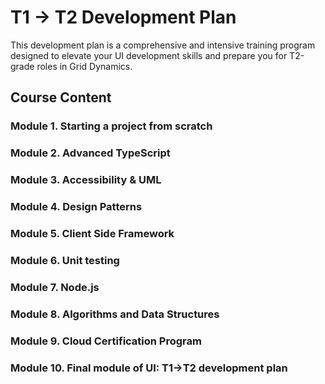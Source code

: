 # T1 → T2 Development Plan

This development plan is a comprehensive and intensive training program designed to elevate your UI development skills and prepare you for T2-grade roles in Grid Dynamics.

## Course Content

### Module 1. Starting a project from scratch

### Module 2. Advanced TypeScript

### Module 3. Accessibility & UML

### Module 4. Design Patterns

### Module 5. Client Side Framework

### Module 6. Unit testing

### Module 7. Node.js

### Module 8. Algorithms and Data Structures

### Module 9. Cloud Certification Program

### Module 10. Final module of UI: T1→T2 development plan
